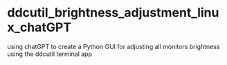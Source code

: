 # ddcutil_brightness_adjustment_linux_chatGPT
using chatGPT to create a Python GUI for adjusting all monitors brightness using the ddcutil terminal app
